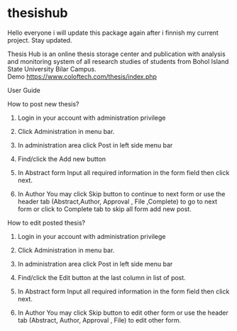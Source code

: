 # thesishub

Hello everyone i will update this package again after i finnish my current project. Stay updated.

Thesis Hub is an online thesis storage center and publication with analysis and monitoring system of all research studies of students from Bohol Island State University Bilar Campus.
<br>
Demo https://www.coloftech.com/thesis/index.php

User Guide

How to post new thesis?

1. Login in your account with administration privilege

2. Click Administration in menu bar.

3. In administration area click Post in left side menu bar

4. Find/click the Add new button

5. In Abstract form Input all required information in the form field then click next.

6. In Author You may click Skip  button to continue to next form or use the header tab (Abstract,Author, Approval , File ,Complete)  to go to next form or click to Complete tab to skip all form add new post.



How to edit posted thesis?

1. Login in your account with administration privilege

2. Click Administration in menu bar. 

3. In administration area click Post in left side menu bar 

4. Find/click the Edit  button at the last column in list of post.

5. In Abstract form Input all required information in the form field then click next. 

6. In Author You may click Skip button to edit other form or use the header tab (Abstract, Author, Approval , File) to edit other form.
